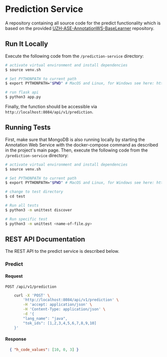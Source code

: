 # Prediction Service
A repository containing all source code for the predict functionality which is based on the provided [UZH-ASE-AnnotationWS-BaseLearner](https://github.com/MEPalma/UZH-ASE-AnnotationWS-BaseLearner) repository.

## Run It Locally
Execute the following code from the `/prediction-service` directory:

```bash
# activate virtual environment and install dependencies
$ source venv.sh

# Set PYTHONPATH to current path
$ export PYTHONPATH="$PWD" # MacOS and Linux, for Windows see here: https://bic-berkeley.github.io/psych-214-fall-2016/using_pythonpath.html

# run flask api
$ python3 app.py
```

Finally, the function should be accessible via ```http://localhost:8084/api/v1/prediction```.

## Running Tests
First, make sure that MongoDB is also running locally by starting the Annotation Web Service with the docker-compose command as described in the project's main page. Then, execute the following code from the `/prediction-service` directory:

```bash
# activate virtual environment and install dependencies
$ source venv.sh

# Set PYTHONPATH to current path
$ export PYTHONPATH="$PWD" # MacOS and Linux, for Windows see here: https://bic-berkeley.github.io/psych-214-fall-2016/using_pythonpath.html

# change to test directory
$ cd test

# Run all tests
$ python3 -m unittest discover

# Run specific test
$ python3 -m unittest <name-of-file.py>
```

## REST API Documentation

The REST API to the predict service is described below.

### Predict

#### Request

`POST /api/v1/prediction`

```bash
    curl -X 'POST' \
        'http://localhost:8084/api/v1/prediction' \
        -H 'accept: application/json' \
        -H 'Content-Type: application/json' \
        -d '{
        "lang_name": "java",
        "tok_ids": [1,2,3,4,5,6,7,8,9,10]
    }'
```

#### Response
```json
  { "h_code_values": [10, 0, 3] }
```
    